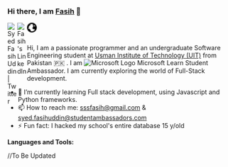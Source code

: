 
### Hi there, I am [Fasih](https://www.linkedin.com/in/sssfasih/) 👋

<a href="https://twitter.com/sssfasih">
  <img align="left" alt="Syed Fasih Uddin | Twitter" width="22px" src="https://cdn.jsdelivr.net/npm/simple-icons@v3/icons/twitter.svg" /> 
</a>
<a href="https://www.linkedin.com/in/sssfasih/">
  <img align="left" alt="Fasih's LinkedIn" width="22px" src="https://cdn.jsdelivr.net/npm/simple-icons@v3/icons/linkedin.svg" />
</a>
<a href="sssfasih.me">
  <img align="left" alt="Fasih's Website" width="22px" src="https://raw.githubusercontent.com/iconic/open-iconic/master/svg/globe.svg" />
</a> 


<br />
<br />

Hi, I am a passionate programmer and an undergraduate Software Engineering student at [Usman Institute of Technology (UIT)](http://uit.edu/) from Pakistan :pakistan: . I am <img alt="Microsoft Logo" width="22px" src="https://cdn.worldvectorlogo.com/logos/microsoft-5.svg" /> Microsoft Learn Student Ambassador. I am currently exploring the world of Full-Stack development.  


<!-- - 🔭 I’m currently working as an internee @ -->
- 🌱 I’m currently learning Full stack development, using Javascript and Python frameworks.
- 📫 How to reach me: sssfasih@gmail.com  & syed.fasihuddin@studentambassadors.com
- ⚡ Fun fact:  I hacked my school's entire database 15 y/old

**Languages and Tools:**  

//To Be Updated
